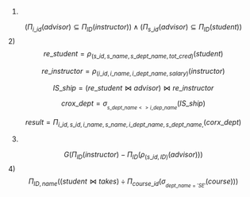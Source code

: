 1)
$$
(Π_{i\_id}(advisor)⊆ Π_{ID}(instructor))∧(Π_{s\_id}(advisor)⊆ Π_{ID}(student))
$$
2)
$$
re\_student = ρ_{(s\_id, s\_name, s\_dept\_name, tot\_cred)}(student)
$$

$$
re\_instructor = ρ_{(i\_id, i\_name, i\_dept\_name, salary)}(instructor)
$$

$$
IS\_ship=(re\_student⋈advisor)⋈re\_instructor
$$

$$
crox\_dept =σ_{_{s\_dept\_name <> i\_dep\_name }}(IS\_ship)
$$

$$
result =Π_{i\_id, s\_id,i\_name, s\_name,i\_dept\_name, s\_dept\_name, }(corx\_dept)
$$

3)
$$
G(Π_{ID}(instructor)-Π_{ID}(ρ_{(s\_id, ID)}(advisor)))
$$
4)
$$
Π_{ID, name}((student⋈takes)÷Π_{course\_id}(σ_{_{dept\_name='SE'}}(course)))
$$
